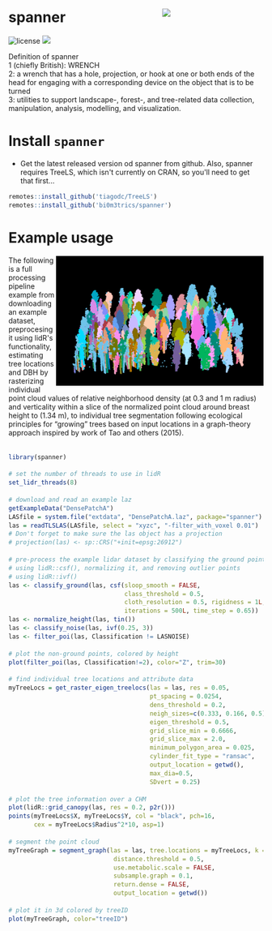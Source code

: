 # spanner <img src="https://github.com/bi0m3trics/spanner/blob/master/img/snapper_hex_logo.png" width="200" align="right"/>
![license](https://img.shields.io/badge/Licence-GPL--3-blue.svg) 
[![](https://www.r-pkg.org/badges/version/spanner)](https://cran.r-project.org/package=spanner)

Definition of spanner
<br/>1 (chiefly British): WRENCH
<br/>2: a wrench that has a hole, projection, or hook at one or both ends of the head for engaging with a corresponding device on the object that is to be turned
<br/>3: utilities to support landscape-, forest-, and tree-related data collection, manipulation, analysis, modelling, and visualization. 

# Install `spanner`

* Get the latest released version od spanner from github. Also, spanner requires TreeLS, which isn't currently on CRAN, so you'll need to get that first...

```r
remotes::install_github('tiagodc/TreeLS')
remotes::install_github('bi0m3trics/spanner')
```

# Example usage

<img align="right" src="./img/graph.gif">

The following is a full processing pipeline example from downloading an example dataset, preprocesing it using lidR's functionality, estimating tree locations and DBH by rasterizing individual point cloud values of relative neighborhood density (at 0.3 and 1 m radius) and verticality within a slice of the normalized point cloud around breast height to 
(1.34 m), to individual tree segmentation following ecological principles for “growing” trees based on input locations in a graph-theory approach inspired by work of Tao and others (2015).<br/><br/>

```r
library(spanner)

# set the number of threads to use in lidR
set_lidr_threads(8)

# download and read an example laz
getExampleData("DensePatchA")
LASfile = system.file("extdata", "DensePatchA.laz", package="spanner")
las = readTLSLAS(LASfile, select = "xyzc", "-filter_with_voxel 0.01")
# Don't forget to make sure the las object has a projection
# projection(las) <- sp::CRS("+init=epsg:26912")

# pre-process the example lidar dataset by classifying the ground points
# using lidR::csf(), normalizing it, and removing outlier points 
# using lidR::ivf()
las <- classify_ground(las, csf(sloop_smooth = FALSE, 
                                class_threshold = 0.5,
                                cloth_resolution = 0.5, rigidness = 1L, 
                                iterations = 500L, time_step = 0.65))
las <- normalize_height(las, tin())
las <- classify_noise(las, ivf(0.25, 3))
las <- filter_poi(las, Classification != LASNOISE)

# plot the non-ground points, colored by height
plot(filter_poi(las, Classification!=2), color="Z", trim=30)

# find individual tree locations and attribute data
myTreeLocs = get_raster_eigen_treelocs(las = las, res = 0.05, 
                                       pt_spacing = 0.0254, 
                                       dens_threshold = 0.2, 
                                       neigh_sizes=c(0.333, 0.166, 0.5), 
                                       eigen_threshold = 0.5, 
                                       grid_slice_min = 0.6666, 
                                       grid_slice_max = 2.0,
                                       minimum_polygon_area = 0.025, 
                                       cylinder_fit_type = "ransac", 
                                       output_location = getwd(), 
                                       max_dia=0.5, 
                                       SDvert = 0.25)

# plot the tree information over a CHM
plot(lidR::grid_canopy(las, res = 0.2, p2r()))
points(myTreeLocs$X, myTreeLocs$Y, col = "black", pch=16, 
       cex = myTreeLocs$Radius^2*10, asp=1)

# segment the point cloud 
myTreeGraph = segment_graph(las = las, tree.locations = myTreeLocs, k = 50, 
                             distance.threshold = 0.5,
                             use.metabolic.scale = FALSE, 
                             subsample.graph = 0.1, 
                             return.dense = FALSE,
                             output_location = getwd())

# plot it in 3d colored by treeID
plot(myTreeGraph, color="treeID")
```
